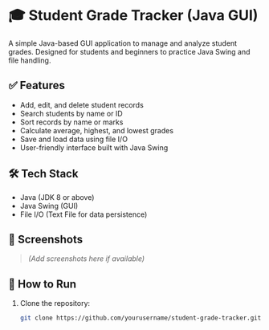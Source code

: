 # 🎓 Student Grade Tracker (Java GUI)

A simple Java-based GUI application to manage and analyze student grades. Designed for students and beginners to practice Java Swing and file handling.

## ✅ Features

- Add, edit, and delete student records
- Search students by name or ID
- Sort records by name or marks
- Calculate average, highest, and lowest grades
- Save and load data using file I/O
- User-friendly interface built with Java Swing

## 🛠️ Tech Stack

- Java (JDK 8 or above)
- Java Swing (GUI)
- File I/O (Text File for data persistence)

## 📸 Screenshots

> *(Add screenshots here if available)*

## 🚀 How to Run

1. Clone the repository:
   ```bash
   git clone https://github.com/yourusername/student-grade-tracker.git
